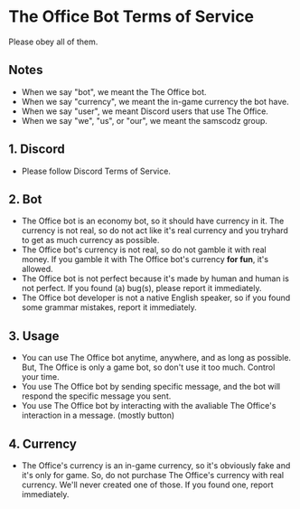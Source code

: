 # The Office Bot Terms of Service
Please obey all of them.

## Notes
- When we say "bot", we meant the The Office bot.
- When we say "currency", we meant the in-game currency the bot have.
- When we say "user", we meant Discord users that use The Office.
- When we say "we", "us", or "our", we meant the samscodz group.

## 1. Discord
- Please follow Discord Terms of Service.

## 2. Bot
- The Office bot is an economy bot, so it should have currency in it. The currency is not real, so do not act like it's real currency and you tryhard to get as much currency as possible.
- The Office bot's currency is not real, so do not gamble it with real money. If you gamble it with The Office bot's currency **for fun**, it's allowed.
- The Office bot is not perfect because it's made by human and human is not perfect. If you found (a) bug(s), please report it immediately.
- The Office bot developer is not a native English speaker, so if you found some grammar mistakes, report it immediately.

## 3. Usage
- You can use The Office bot anytime, anywhere, and as long as possible. But, The Office is only a game bot, so don't use it too much. Control your time.
- You use The Office bot by sending specific message, and the bot will respond the specific message you sent.
- You use The Office bot by interacting with the avaliable The Office's interaction in a message. (mostly button)

## 4. Currency
- The Office's currency is an in-game currency, so it's obviously fake and it's only for game. So, do not purchase The Office's currency with real currency. We'll never created one of those. If you found one, report immediately.
